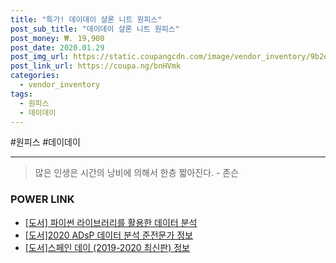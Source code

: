 ```yaml
--- 
title: "특가! 데이데이 샬론 니트 원피스" 
post_sub_title: "데이데이 샬론 니트 원피스" 
post_money: ₩. 19,900 
post_date: 2020.01.29 
post_img_url: https://static.coupangcdn.com/image/vendor_inventory/9b2e/12b80271579a3cc7980034579c51416f90c40a78f984be8a395a0063f173.jpg 
post_link_url: https://coupa.ng/bnHVmk 
categories: 
  - vendor_inventory 
tags: 
  - 원피스 
  - 데이데이 
--- 
```

  #원피스 #데이데이 
<hr> 

> 많은 인생은 시간의 낭비에 의해서 한층 짧아진다. - 존슨 


### POWER LINK

* <a href="https://blog.naver.com/santokki14/221791167020" target="_blank">[도서] 파이썬 라이브러리를 활용한 데이터 분석</a>
* <a href="https://blog.naver.com/santokki14/221764871580" target="_blank">[도서]2020 ADsP 데이터 분석 준전문가 정보</a>
* <a href="https://blog.naver.com/sakai111/221760808263" target="_blank">[도서]스페인 데이 (2019-2020 최신판) 정보</a>
